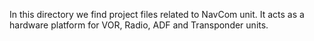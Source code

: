 In this directory we find project files related to NavCom unit. It acts as a hardware platform for VOR, Radio, ADF and Transponder units.
